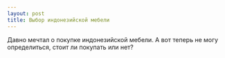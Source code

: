 ```yaml
---
layout: post 
title: Выбор индонезийской мебели 
--- 
```

Давно мечтал о покупке индонезийской мебели. А вот теперь не могу определиться, стоит ли покупать или нет?
